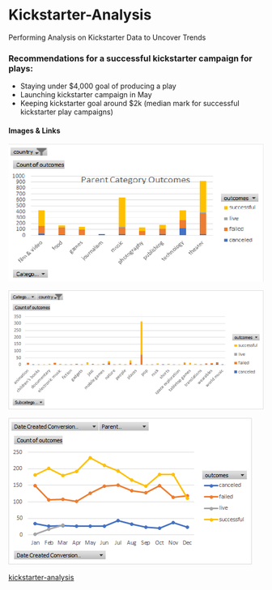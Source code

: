 # Kickstarter-Analysis
Performing Analysis on Kickstarter Data to Uncover Trends
 
### Recommendations for a successful kickstarter campaign for plays:

* Staying under $4,000 goal of producing a play
* Launching kickstarter campaign in May 
* Keeping kickstarter goal around $2k (median mark for successful kickstarter play campaigns)

#### Images & Links

![](parentcategoryoutcomechart.png)

![](subcategoryoutcomechart.png)

![](Outcomesbymonth.png)

[kickstarter-analysis](kickstarter-analysis.xlxs)
